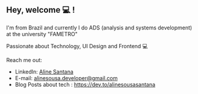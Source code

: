 ## Hey, welcome 💻 !  

I'm from Brazil and currently I do ADS (analysis and systems development) at the university "FAMETRO"
<p>Passionate about Technology, UI Design and Frontend 💻</p>


Reach me out:
* LinkedIn: [Aline Santana](https://www.linkedin.com/in/aline-sousa-santana-131535256/)
* E-mail: alinesousa.developer@gmail.com
* Blog Posts about tech : https://dev.to/alinesousasantana
